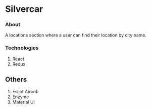 # Silvercar

### About

A locations section where a user can find their location by city name.

### Technologies

1. React
2. Redux

## Others

1. Eslint Airbnb
2. Enzyme
3. Material UI
